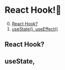 # React Hook!🌂

0. [React Hook?](#React-Hook)
1. [useState(), useEffect()](#useState\,)

## React Hook?

## useState,
